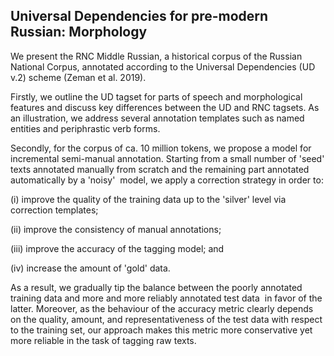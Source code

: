 ## Universal Dependencies for pre-modern Russian: Morphology

We present the RNC Middle Russian, a historical corpus of the Russian National Corpus, annotated according to the Universal Dependencies (UD v.2) scheme (Zeman et al. 2019).

Firstly, we outline the UD tagset for parts of speech and morphological features and discuss key differences between the UD and RNC tagsets. As an illustration, we address several annotation templates such as named entities and periphrastic verb forms.

Secondly, for the corpus of ca. 10 million tokens, we propose a model for incremental semi-manual annotation. Starting from a small number of 'seed' texts annotated manually from scratch and the remaining part annotated automatically by a 'noisy'  model, we apply a correction strategy in order to:

(i) improve the quality of the training data up to the 'silver' level via correction templates;

(ii) improve the consistency of manual annotations;

(iii) improve the accuracy of the tagging model; and

(iv) increase the amount of 'gold' data. 

As a result, we gradually tip the balance between the poorly annotated training data and more and more reliably annotated test data  in favor of the latter. Moreover, as the behaviour of the accuracy metric clearly depends on the quality, amount, and representativeness of the test data with respect to the training set, our approach makes this metric more conservative yet more reliable in the task of tagging raw texts. 
